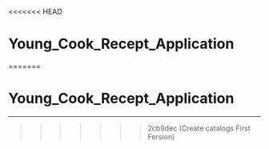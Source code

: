<<<<<<< HEAD
# Young_Cook_Recept_Application
=======
# Young_Cook_Recept_Application
--- 
>>>>>>> 2cb9dec (Create catalogs First Fersion)
